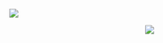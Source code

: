 ![](https://komarev.com/ghpvc/?username=jacobleon2117&color=blue&style=for-the-badge)

<p align="center">
  <a href="https://skillicons.dev">
    <img src="https://skillicons.dev/icons?i=js,react,tailwindcss,firebase,mysql,supabase,typescript,html,css,docker,postgres,nodejs,nextjs,netlify,python&perline=8" />
  </a>
</p>
